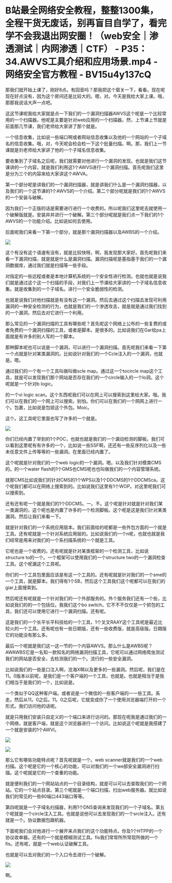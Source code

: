 # B站最全网络安全教程，整整1300集，全程干货无废话，别再盲目自学了，看完学不会我退出网安圈！（web安全｜渗透测试｜内网渗透｜CTF） - P35：34.AWVS工具介绍和应用场景.mp4 - 网络安全官方教程 - BV15u4y137cQ

那我们就开始上课了，刚好8点。有回音吗？那我把这个窗关一下，看看。现在呢现在好点没有，因为这个房间还是比较大的。嗯，对。今天是我给大家上课。哦，那那我说话大声一点吧。

这这节课呢我给大家就是点一下我们的一个漏洞扫描器AWVS这个呢是一个比较常用的一个扫描器。他呢是主要是针对web应用的一个扫描器。然，上节课上节就是前面那几节课，我们老师给大家讲了那个就是。

一个信息收集，比如说一些端口啊或者网站信息收集以及他的一个网站的一个子域名的信息收集。哦，对，今天呢会检会检一下这个批量扫描。啊。那，我们上一节课就是刘老师给大家讲了他的一个子域名信息收集。

要收集到了子域名之后呢，我们就需要对他进行一个漏洞的发现。也就是我们这节课讲的一个内容，就是我们利用这1个AWVS进行一个漏洞扫描。首先呢我们这里是分为三个的内容来给大家讲这个AWVA。

第一个部分呢是讲我们的一个漏洞扫描器，就是讲我们什么是一个漏洞扫描器，以及我们的一个这节课的1个AWVS的一个介绍。第二个部分呢就是我们的1个AWVS的一个安装与破解。

因为我们一个正版的话是需要进行进行一个收费的。所以呢我们这里呢去就使用一个破解版就是。安装并并进行一个破解。第三个部分呢就是我们点一下我们的1个AWVS的一个功能介绍。比如说如何去使用。

后面呢我们来看一下第一个部分，就是那个漏洞扫描器以及AWBS的一个介绍。

![](img/d941801c6cab958a5cd482c2b1d339c2_1.png)

这个有没有这个语速有没有，就是比较快呀。啊，我发现那大家好。首先呢我们来看一下漏洞扫描，就是就是什么是漏洞扫描。漏洞扫描呢是基指基于我们的一个漏洞数据库，通过我们就是扫描等一些手段。

对指定的一些远程或者是本地计算机系统的一个安全性进行检测。也就也就是说我们就是通过这个这一个扫描的手段，对我们上一节课给大家讲的一个子域名信息收集。就是收集到的一个子域名。进行一个安全脆弱性的检测。

也就是说我们对他扫描就是有没有这一个漏洞。然后去通过这个扫描去发现可利用漏洞的一种安全检测的行为，也就是我们的一个渗透攻击，就是就是通过我们找到的一个漏洞，然后去对它进行一个利用。

那么常见的一个漏洞扫描的工具有哪些呢？首先呢这个网络上公布的一些复费的或者免费的一个漏洞扫描的工具，或者是脚本。是很多的。比如说我们在Gar给pa上面就是有许多的别人写的一个脚本。

那种脚本呢也可以说是一个漏洞，可以进行一个漏洞扫描。首先呢我们来看一下第一个点就是针对某类漏洞的。比如说针对我们的一个Ccle注入的一个漏洞，也就是。嗯。

通过我们的一个有一个工具叫做叫做scle map。通过这一个tocircle map这个工具，就是可以发现我们那个网站是否存在我们的一个circle输入的一个lo洞。这个呢就是一个针对b logic。

的一个vi logic scan。这个东西呢我们可以在网上可以搜索到这里给大家。哦。我们可以在我们的一个网上可以搜索。别怕。你们可以在我们的一个网网上进行一个。包裹，比如说是包锁这个外包。Moic。

这个。这工具呢它里面也写了许多的一个就是。

![](img/d941801c6cab958a5cd482c2b1d339c2_3.png)

你们已经内置了举到的1个POC，也就也就是我们的一个漏动检测的脚板。我们可以看到这里呢有有许多的一个，比如说一些SSF啊，还还有一些反序列化以及一些未任意文件上传等等的一些漏洞。在里面已经内置了。

这个呢就是针对我们的一个web logic的一个漏洞。嗯。以及我们针对模类CMS的。的一个water flash的1个GMS也CMS呢也也叫做我们的一个内容管理系统。

就那CMS比如说我们的针对CMS的1个WPS以及1个DDCMS的1个DDCMSca。这个呢我们都可以在网络上搜索到的。比如说我们这里有1个WOP。对这里呢我们可以搜索到。

还有还有呢一个就是我们的1个DDCMS。一。不。这个呢是针对就是针对我们某一类漏洞的，这个呢也是内置了许多的一个检测脚板。这个呢是这是我们针对某类漏洞。然后让我们来看一下。

就是针对我们的一个系统应用层本。我们前面给的呢都是一些外包方面的一个就是工具。还有呢就是一个针对系统应用层的。比如说我们的一个n呢，也就也就是我们经常是用来对我们的一个系扫描系统的一个就是工具。

它呢也是一个收费的。还有呢就是针对某类框架的一个检测工具，比如说structure to的一个。一个框架可以使用我们的一个structure two的一个漏洞检查工具。这个呢漏这个工具呢。

你们的一个工具包里面应该是有这一个工具的。还有呢就是针对我们的一个sme的一个工具，就是脚本。我们得有1个SB，然后这个工具我们这个呢都可以在我们的giar上面搜索到。

然后呢还有呢就是一个针对我们的一个外部服务的。外个服务我们还有一个些，比如说我们的的一个包括位。我我们这个bo switch，它不不不仅仅是一个抓包的工具，我们还可以使用它进行一个漏洞扫描。还有呢。

这是我们的一个长平长平科技给的一个工具，1个叉叉RAAY这个工具呢是最近比较火的一个工具。还有呢也有一些日期版，还有一些收费版，就是高级版。日期版它的功能没有那么多。

最后一个呢就是我们这一这一节的一个内容AWVS。那么什么是AWBS呢？AWAWBS它是一名知一款知名的网络漏洞扫描工具，它呢可以通过网络爬虫测试我们的网站是否安全，去检测我们的一个。流行的一些安全漏洞。

比如说我们的一些是口注入啊，沧海X啊以及更多的一些漏洞。然后呢，我们是在11。0版本以前呢，是我们是一个客户端的一个工具，也就是。也就是相当于是我们相当于是我们的一个，比如说是。

一个类似于QQ这种客户端。或者说是一个微信的一些客户端的一一些工具。系走。然后从11。0之后。11。0之后呢，它就变成你了一个使用浏览器端打开的一个形式。我们访问他的话呢。

就是只用我们安装只自定义的一个端口来进行访问的。那现在呢我是通过我们的一个网络，就是客户端，就是这个浏览器进行一个访问。比如说这个呢就是我搭建了一个就是安装的1个AWVI。



![](img/d941801c6cab958a5cd482c2b1d339c2_5.png)

![](img/d941801c6cab958a5cd482c2b1d339c2_6.png)

那么它有哪些功能特点呢？首先呢就是一个。web scanner就是我们的一个web扫描。这个呢是它的一个核心的功能，可以对我们的一个we部安全漏洞进行扫描。这个呢就是它的一个查重的功能。

就是便利我们的一个网站站点的一个目录结构，就是可以可以去查取我们的一个网站。它的一个站点目录。第三个呢就是一个端口扫描，扫出web服务器。就比如说我们的常见的一些80端口443端口等等。

第四呢就是一个子域名扫描器，利用1个DNS查询来发现我们的一个子域名。第五个呢就是一个circle注入工具。也就是说他可以去发现我们的一个srcle注入。还有就是一个。协议数据包跟机器。

下面呢我们会对他进行一个展开来点我们的这个功能特点。你及1个HTPP的一个协议收单器。还有的一个就是模糊测试工具。fis我们常常所所常现所做的一个fis。还有呢，就是一个web认证破解工具。

也就是可以去对我们的一个入口令去进行一个破解。

![](img/d941801c6cab958a5cd482c2b1d339c2_8.png)

啊。